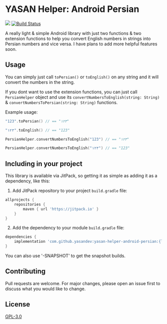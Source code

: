 # YASAN Helper: Android Persian
[![](https://jitpack.io/v/yasandev/yasan-helper-android-persian.svg)](https://jitpack.io/#yasandev/yasan-helper-android-persian) [![Build Status](https://travis-ci.com/yasandev/yasan-helper-android-persian.svg?branch=main)](https://travis-ci.com/yasandev/yasan-helper-android-persian)

A really light & simple Android library with just two functions & two extension functions to help you convert English numbers in strings into Persian numbers and vice versa. I have plans to add more helpful features soon.

## Usage
You can simply just call `toPersian()` or `toEnglish()` on any string and it will convert the numbers in the string.

If you dont want to use the extension functions, you can just call `PersianHelper` object and use its `convertNumbersToEnglish(string: String)` & `convertNumbersToPersian(string: String)` functions.

Example usage:
```kotlin
"123".toPersian() // == "۱۲٣"

"۱۲٣".toEnglish() // == "123"

PersianHelper.convertNumbersToEnglish("123") // == "۱۲٣"

PersianHelper.convertNumbersToEnglish("۱۲٣") // == "123"
```

## Including in your project
This library is available via JitPack, so getting it as simple as adding it as a dependency, like this:

1. Add JitPack repository to your project `build.gradle` file:
```gradle
allprojects {
    repositories {
        maven { url 'https://jitpack.io' }
    }
}
```
2. Add the dependency to your module `build.gradle` file:
```gradle
dependencies {
    implementation 'com.github.yasandev:yasan-helper-android-persian:{latest version}'
}
```

You can also use '-SNAPSHOT' to get the snapshot builds.

## Contributing
Pull requests are welcome. For major changes, please open an issue first to discuss what you would like to change.

## License
[GPL-3.0](https://www.gnu.org/licenses/gpl-3.0.txt)
